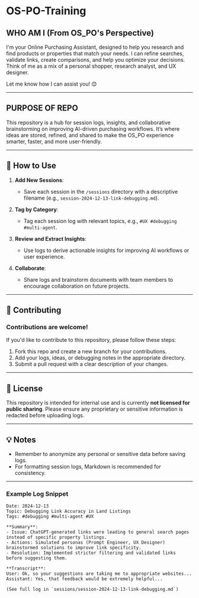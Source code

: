 # OS-PO-Training

## WHO AM I (From OS_PO's Perspective)
I'm your Online Purchasing Assistant, designed to help you research and find products or properties that match your needs. I can refine searches, validate links, create comparisons, and help you optimize your decisions. Think of me as a mix of a personal shopper, research analyst, and UX designer.

Let me know how I can assist you! 😊

---

## PURPOSE OF REPO

This repository is a hub for session logs, insights, and collaborative brainstorming on improving AI-driven purchasing workflows. It’s where ideas are stored, refined, and shared to make the OS_PO experience smarter, faster, and more user-friendly.

---

## 🔧 How to Use

1. **Add New Sessions**:
   - Save each session in the `/sessions` directory with a descriptive filename (e.g., `session-2024-12-13-link-debugging.md`).
   
2. **Tag by Category**:
   - Tag each session log with relevant topics, e.g., `#UX #debugging #multi-agent`.
   
3. **Review and Extract Insights**:
   - Use logs to derive actionable insights for improving AI workflows or user experience.

4. **Collaborate**:
   - Share logs and brainstorm documents with team members to encourage collaboration on future projects.

---

## 🤝 Contributing

### Contributions are welcome!
If you'd like to contribute to this repository, please follow these steps:
1. Fork this repo and create a new branch for your contributions.
2. Add your logs, ideas, or debugging notes in the appropriate directory.
3. Submit a pull request with a clear description of your changes.

---

## 📜 License

This repository is intended for internal use and is currently **not licensed for public sharing**. Please ensure any proprietary or sensitive information is redacted before uploading logs.

---

## 💡 Notes

- Remember to anonymize any personal or sensitive data before saving logs.
- For formatting session logs, Markdown is recommended for consistency.

---

### Example Log Snippet

```plaintext
Date: 2024-12-13
Topic: Debugging Link Accuracy in Land Listings
Tags: #debugging #multi-agent #UX

**Summary**:
- Issue: ChatGPT-generated links were leading to general search pages instead of specific property listings.
- Actions: Simulated personas (Prompt Engineer, UX Designer) brainstormed solutions to improve link specificity.
- Resolution: Implemented stricter filtering and validated links before suggesting them.

**Transcript**:
User: Ok, so your suggestions are taking me to appropriate websites...
Assistant: Yes, that feedback would be extremely helpful...

(See full log in `sessions/session-2024-12-13-link-debugging.md`)
